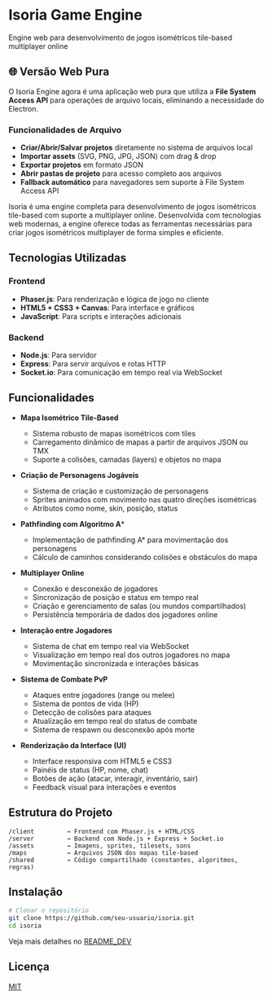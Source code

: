 # Isoria Game Engine

Engine web para desenvolvimento de jogos isométricos tile-based multiplayer online

## 🌐 Versão Web Pura

O Isoria Engine agora é uma aplicação web pura que utiliza a **File System Access API** para operações de arquivo locais, eliminando a necessidade do Electron.

### Funcionalidades de Arquivo

- **Criar/Abrir/Salvar projetos** diretamente no sistema de arquivos local
- **Importar assets** (SVG, PNG, JPG, JSON) com drag & drop
- **Exportar projetos** em formato JSON
- **Abrir pastas de projeto** para acesso completo aos arquivos
- **Fallback automático** para navegadores sem suporte à File System Access API

Isoria é uma engine completa para desenvolvimento de jogos isométricos tile-based com suporte a multiplayer online. Desenvolvida com tecnologias web modernas, a engine oferece todas as ferramentas necessárias para criar jogos isométricos multiplayer de forma simples e eficiente.

## Tecnologias Utilizadas

### Frontend
- **Phaser.js**: Para renderização e lógica de jogo no cliente
- **HTML5 + CSS3 + Canvas**: Para interface e gráficos
- **JavaScript**: Para scripts e interações adicionais

### Backend
- **Node.js**: Para servidor
- **Express**: Para servir arquivos e rotas HTTP
- **Socket.io**: Para comunicação em tempo real via WebSocket

## Funcionalidades

- **Mapa Isométrico Tile-Based**
  - Sistema robusto de mapas isométricos com tiles
  - Carregamento dinâmico de mapas a partir de arquivos JSON ou TMX
  - Suporte a colisões, camadas (layers) e objetos no mapa

- **Criação de Personagens Jogáveis**
  - Sistema de criação e customização de personagens
  - Sprites animados com movimento nas quatro direções isométricas
  - Atributos como nome, skin, posição, status

- **Pathfinding com Algoritmo A***
  - Implementação de pathfinding A* para movimentação dos personagens
  - Cálculo de caminhos considerando colisões e obstáculos do mapa

- **Multiplayer Online**
  - Conexão e desconexão de jogadores
  - Sincronização de posição e status em tempo real
  - Criação e gerenciamento de salas (ou mundos compartilhados)
  - Persistência temporária de dados dos jogadores online

- **Interação entre Jogadores**
  - Sistema de chat em tempo real via WebSocket
  - Visualização em tempo real dos outros jogadores no mapa
  - Movimentação sincronizada e interações básicas

- **Sistema de Combate PvP**
  - Ataques entre jogadores (range ou melee)
  - Sistema de pontos de vida (HP)
  - Detecção de colisões para ataques
  - Atualização em tempo real do status de combate
  - Sistema de respawn ou desconexão após morte

- **Renderização da Interface (UI)**
  - Interface responsiva com HTML5 e CSS3
  - Painéis de status (HP, nome, chat)
  - Botões de ação (atacar, interagir, inventário, sair)
  - Feedback visual para interações e eventos

## Estrutura do Projeto

```
/client         → Frontend com Phaser.js + HTML/CSS
/server         → Backend com Node.js + Express + Socket.io
/assets         → Imagens, sprites, tilesets, sons
/maps           → Arquivos JSON dos mapas tile-based
/shared         → Código compartilhado (constantes, algoritmos, regras)
```

## Instalação

```bash
# Clonar o repositório
git clone https://github.com/seu-usuario/isoria.git
cd isoria
```
Veja mais detalhes no [README_DEV](./README_DEV.md)

## Licença

[MIT](./LICENSE)
